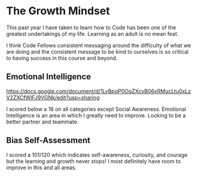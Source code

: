 # The Growth Mindset

This past year I have taken to learn how to Code has been one of the greatest undertakings of my life. Learning as an adult is no mean feat.

I think Code Fellows consistent messaging around the difficulty of what we are doing and the consistent message to be kind to ourselves is so critical to having success in this course and beyond.


## Emotional Intelligence

https://docs.google.com/document/d/1LyBpqP0OqZXcyB06xRMucLtu0xLzV2ZXCfWlFJ9VGNk/edit?usp=sharing

I scored below a 18 on all categories except Social Awareness. Emotional Intelligence is an area in which I greatly need to improve. Looking to be a better partner and teammate.


## Bias Self-Assessment

I scored a 101/120 which indicates self-awareness, curiosity, and courage but the learning and growth never stops! I most definitely have room to improve in this and all areas.
